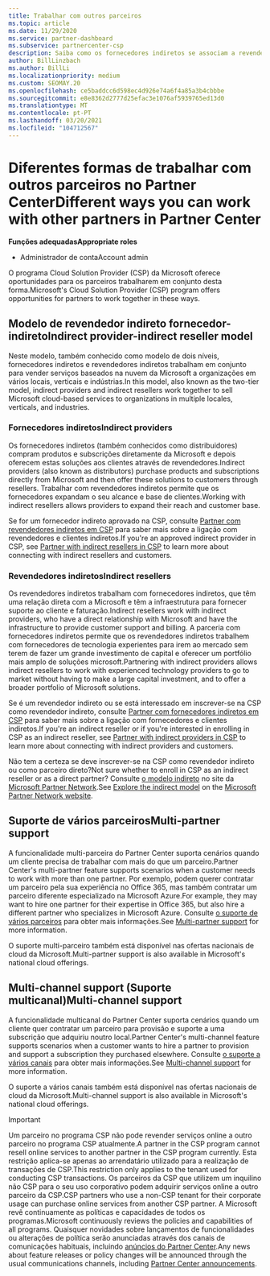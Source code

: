 ```yaml
---
title: Trabalhar com outros parceiros
ms.topic: article
ms.date: 11/29/2020
ms.service: partner-dashboard
ms.subservice: partnercenter-csp
description: Saiba como os fornecedores indiretos se associam a revendedores indiretos no programa Cloud Solution Provider (CSP) e determine qual o papel certo para si.
author: BillLinzbach
ms.author: BillLi
ms.localizationpriority: medium
ms.custom: SEOMAY.20
ms.openlocfilehash: ce5baddcc6d598ec4d926e74a6f4a85a3b4cbbbe
ms.sourcegitcommit: e8e8362d2777d25efac3e1076af5939765ed13d0
ms.translationtype: MT
ms.contentlocale: pt-PT
ms.lasthandoff: 03/20/2021
ms.locfileid: "104712567"
---
```

# <a name="different-ways-you-can-work-with-other-partners-in-partner-center"></a><span data-ttu-id="5611b-103">Diferentes formas de trabalhar com outros parceiros no Partner Center</span><span class="sxs-lookup"><span data-stu-id="5611b-103">Different ways you can work with other partners in Partner Center</span></span>

<span data-ttu-id="5611b-104">**Funções adequadas**</span><span class="sxs-lookup"><span data-stu-id="5611b-104">**Appropriate roles**</span></span>

- <span data-ttu-id="5611b-105">Administrador de conta</span><span class="sxs-lookup"><span data-stu-id="5611b-105">Account admin</span></span>

<span data-ttu-id="5611b-106">O programa Cloud Solution Provider (CSP) da Microsoft oferece oportunidades para os parceiros trabalharem em conjunto desta forma.</span><span class="sxs-lookup"><span data-stu-id="5611b-106">Microsoft's Cloud Solution Provider (CSP) program offers opportunities for partners to work together in these ways.</span></span>

## <a name="indirect-provider-indirect-reseller-model"></a><span data-ttu-id="5611b-107">Modelo de revendedor indireto fornecedor-indireto</span><span class="sxs-lookup"><span data-stu-id="5611b-107">Indirect provider-indirect reseller model</span></span>

<span data-ttu-id="5611b-108">Neste modelo, também conhecido como modelo de dois níveis, fornecedores indiretos e revendedores indiretos trabalham em conjunto para vender serviços baseados na nuvem da Microsoft a organizações em vários locais, verticais e indústrias.</span><span class="sxs-lookup"><span data-stu-id="5611b-108">In this model, also known as the two-tier model, indirect providers and indirect resellers work together to sell Microsoft cloud-based services to organizations in multiple locales, verticals, and industries.</span></span>

### <a name="indirect-providers"></a><span data-ttu-id="5611b-109">Fornecedores indiretos</span><span class="sxs-lookup"><span data-stu-id="5611b-109">Indirect providers</span></span>

<span data-ttu-id="5611b-110">Os fornecedores indiretos (também conhecidos como distribuidores) compram produtos e subscrições diretamente da Microsoft e depois oferecem estas soluções aos clientes através de revendedores.</span><span class="sxs-lookup"><span data-stu-id="5611b-110">Indirect providers (also known as distributors) purchase products and subscriptions directly from Microsoft and then offer these solutions to customers through resellers.</span></span> <span data-ttu-id="5611b-111">Trabalhar com revendedores indiretos permite que os fornecedores expandam o seu alcance e base de clientes.</span><span class="sxs-lookup"><span data-stu-id="5611b-111">Working with indirect resellers allows providers to expand their reach and customer base.</span></span>

<span data-ttu-id="5611b-112">Se for um fornecedor indireto aprovado na CSP, consulte [Partner com revendedores indiretos em CSP](indirect-provider-tasks-in-partner-center.md) para saber mais sobre a ligação com revendedores e clientes indiretos.</span><span class="sxs-lookup"><span data-stu-id="5611b-112">If you're an approved indirect provider in CSP, see [Partner with indirect resellers in CSP](indirect-provider-tasks-in-partner-center.md) to learn more about connecting with indirect resellers and customers.</span></span>

### <a name="indirect-resellers"></a><span data-ttu-id="5611b-113">Revendedores indiretos</span><span class="sxs-lookup"><span data-stu-id="5611b-113">Indirect resellers</span></span>

<span data-ttu-id="5611b-114">Os revendedores indiretos trabalham com fornecedores indiretos, que têm uma relação direta com a Microsoft e têm a infraestrutura para fornecer suporte ao cliente e faturação.</span><span class="sxs-lookup"><span data-stu-id="5611b-114">Indirect resellers work with indirect providers, who have a direct relationship with Microsoft and have the infrastructure to provide customer support and billing.</span></span> <span data-ttu-id="5611b-115">A parceria com fornecedores indiretos permite que os revendedores indiretos trabalhem com fornecedores de tecnologia experientes para irem ao mercado sem terem de fazer um grande investimento de capital e oferecer um portfólio mais amplo de soluções microsoft.</span><span class="sxs-lookup"><span data-stu-id="5611b-115">Partnering with indirect providers allows indirect resellers to work with experienced technology providers to go to market without having to make a large capital investment, and to offer a broader portfolio of Microsoft solutions.</span></span>

<span data-ttu-id="5611b-116">Se é um revendedor indireto ou se está interessado em inscrever-se na CSP como revendedor indireto, consulte [Partner com fornecedores indiretos em CSP](indirect-reseller-tasks-in-partner-center.md) para saber mais sobre a ligação com fornecedores e clientes indiretos.</span><span class="sxs-lookup"><span data-stu-id="5611b-116">If you're an indirect reseller or if you're interested in enrolling in CSP as an indirect reseller, see [Partner with indirect providers in CSP](indirect-reseller-tasks-in-partner-center.md) to learn more about connecting with indirect providers and customers.</span></span>

<span data-ttu-id="5611b-117">Não tem a certeza se deve inscrever-se na CSP como revendedor indireto ou como parceiro direto?</span><span class="sxs-lookup"><span data-stu-id="5611b-117">Not sure whether to enroll in CSP as an indirect reseller or as a direct partner?</span></span> <span data-ttu-id="5611b-118">Consulte [o modelo indireto](https://partner.microsoft.com/cloud-solution-provider/indirect) no site da [Microsoft Partner Network](https://partner.microsoft.com).</span><span class="sxs-lookup"><span data-stu-id="5611b-118">See [Explore the indirect model](https://partner.microsoft.com/cloud-solution-provider/indirect) on the [Microsoft Partner Network website](https://partner.microsoft.com).</span></span>

## <a name="multi-partner-support"></a><span data-ttu-id="5611b-119">Suporte de vários parceiros</span><span class="sxs-lookup"><span data-stu-id="5611b-119">Multi-partner support</span></span>

<span data-ttu-id="5611b-120">A funcionalidade multi-parceira do Partner Center suporta cenários quando um cliente precisa de trabalhar com mais do que um parceiro.</span><span class="sxs-lookup"><span data-stu-id="5611b-120">Partner Center's multi-partner feature supports scenarios when a customer needs to work with more than one partner.</span></span> <span data-ttu-id="5611b-121">Por exemplo, podem querer contratar um parceiro pela sua experiência no Office 365, mas também contratar um parceiro diferente especializado na Microsoft Azure.</span><span class="sxs-lookup"><span data-stu-id="5611b-121">For example, they may want to hire one partner for their expertise in Office 365, but also hire a different partner who specializes in Microsoft Azure.</span></span> <span data-ttu-id="5611b-122">Consulte [o suporte de vários parceiros](multipartner.md) para obter mais informações.</span><span class="sxs-lookup"><span data-stu-id="5611b-122">See [Multi-partner support](multipartner.md) for more information.</span></span>

<span data-ttu-id="5611b-123">O suporte multi-parceiro também está disponível nas ofertas nacionais de cloud da Microsoft.</span><span class="sxs-lookup"><span data-stu-id="5611b-123">Multi-partner support is also available in Microsoft's national cloud offerings.</span></span>

## <a name="multi-channel-support"></a><span data-ttu-id="5611b-124">Multi-channel support (Suporte multicanal)</span><span class="sxs-lookup"><span data-stu-id="5611b-124">Multi-channel support</span></span>

<span data-ttu-id="5611b-125">A funcionalidade multicanal do Partner Center suporta cenários quando um cliente quer contratar um parceiro para provisão e suporte a uma subscrição que adquiriu noutro local.</span><span class="sxs-lookup"><span data-stu-id="5611b-125">Partner Center's multi-channel feature supports scenarios when a customer wants to hire a partner to provision and support a subscription they purchased elsewhere.</span></span> <span data-ttu-id="5611b-126">Consulte [o suporte a vários canais](multichannel.md) para obter mais informações.</span><span class="sxs-lookup"><span data-stu-id="5611b-126">See [Multi-channel support](multichannel.md) for more information.</span></span>

<span data-ttu-id="5611b-127">O suporte a vários canais também está disponível nas ofertas nacionais de cloud da Microsoft.</span><span class="sxs-lookup"><span data-stu-id="5611b-127">Multi-channel support is also available in Microsoft's national cloud offerings.</span></span>

> [!IMPORTANT]  
> <span data-ttu-id="5611b-128">Um parceiro no programa CSP não pode revender serviços online a outro parceiro no programa CSP atualmente.</span><span class="sxs-lookup"><span data-stu-id="5611b-128">A partner in the CSP program cannot resell online services to another partner in the CSP program currently.</span></span> <span data-ttu-id="5611b-129">Esta restrição aplica-se apenas ao arrendatário utilizado para a realização de transações de CSP.</span><span class="sxs-lookup"><span data-stu-id="5611b-129">This restriction only applies to the tenant used for conducting CSP transactions.</span></span> <span data-ttu-id="5611b-130">Os parceiros da CSP que utilizem um inquilino não CSP para o seu uso corporativo podem adquirir serviços online a outro parceiro da CSP.</span><span class="sxs-lookup"><span data-stu-id="5611b-130">CSP partners who use a non-CSP tenant for their corporate usage can purchase online services from another CSP partner.</span></span> <span data-ttu-id="5611b-131">A Microsoft revê continuamente as políticas e capacidades de todos os programas.</span><span class="sxs-lookup"><span data-stu-id="5611b-131">Microsoft continuously reviews the policies and capabilities of all programs.</span></span> <span data-ttu-id="5611b-132">Quaisquer novidades sobre lançamentos de funcionalidades ou alterações de política serão anunciadas através dos canais de comunicações habituais, incluindo [anúncios do Partner Center](announcements/index.md).</span><span class="sxs-lookup"><span data-stu-id="5611b-132">Any news about feature releases or policy changes will be announced through the usual communications channels, including [Partner Center announcements](announcements/index.md).</span></span>
